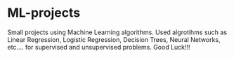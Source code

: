 # ML-projects
Small projects using Machine Learning algorithms. 
Used algrotihms such as Linear Regression, Logistic Regression, Decision Trees, Neural Networks, etc.... for supervised and unsupervised problems.
Good Luck!!!
